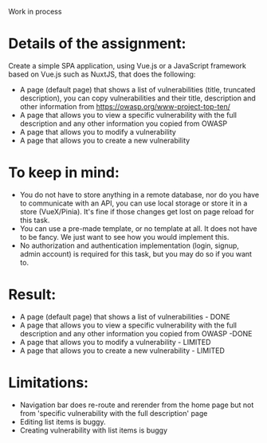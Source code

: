 Work in process

# Details of the assignment:
Create a simple SPA application, using Vue.js or a JavaScript framework based on Vue.js such as NuxtJS, that does the following:
- A page (default page) that shows a list of vulnerabilities (title, truncated description), you can copy vulnerabilities and their title, description and other information from https://owasp.org/www-project-top-ten/
- A page that allows you to view a specific vulnerability with the full description and any other information you copied from OWASP
- A page that allows you to modify a vulnerability
- A page that allows you to create a new vulnerability
# To keep in mind:
- You do not have to store anything in a remote database, nor do you have to communicate with an API, you can use local storage or store it in a store (VueX/Pinia). It's fine if those changes get lost on page reload for this task.
- You can use a pre-made template, or no template at all. It does not have to be fancy. We just want to see how you would implement this.
- No authorization and authentication implementation (login, signup, admin account) is required for this task, but you may do so if you want to.
# Result:
-  A page (default page) that shows a list of vulnerabilities - DONE
- A page that allows you to view a specific vulnerability with the full description and any other information you copied from OWASP -DONE
- A page that allows you to modify a vulnerability - LIMITED
- A page that allows you to create a new vulnerability - LIMITED
# Limitations:
- Navigation bar does re-route and rerender from the home page but not from 'specific vulnerability with the full description' page
- Editing list items is buggy. 
- Creating vulnerability with list items is buggy


